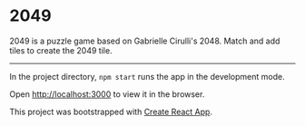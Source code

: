# 2049

2049 is a puzzle game based on Gabrielle Cirulli's 2048. Match and add tiles to create the 2049 tile.

***

In the project directory, `npm start` runs the app in the development mode.

Open [http://localhost:3000](http://localhost:3000) to view it in the browser.

This project was bootstrapped with [Create React App](https://github.com/facebook/create-react-app).
